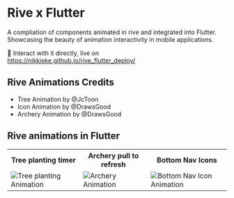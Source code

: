 # Rive x Flutter

A compliation of components animated in rive and integrated into Flutter. Showcasing the beauty of animation interactivity in mobile applications.

🚀 Interact with it directly, live on https://nikkieke.github.io/rive_flutter_deploy/

## Rive Animations Credits
- Tree Animation by @JcToon
- Icon Animation by @DrawsGood
- Archery Animation by @DrawsGood



## Rive animations in Flutter

<table>
	<tbody width="100%">
	<tr>
			<th>Tree planting timer</th>
      <th>Archery pull to refresh</th>
      <th>Bottom Nav Icons</th>	
		</tr>
		<tr>
			<td>
			<img src="https://github.com/nikkieke/rive_flutter/assets/95222620/395859ce-2868-41cd-81fb-9b06762c3e80" alt="Tree planting Animation"></img>
			</td>
      <td>
			<img src="https://github.com/nikkieke/rive_flutter/assets/95222620/84cdda05-c649-4fe9-8aca-e12daddcd606" alt="Archery Animation"></img>
			</td>
	<td>
			<img src="https://github.com/nikkieke/rive_flutter/assets/95222620/17639044-7c0a-4a1a-8f08-ae5b852204f1" alt="Bottom Nav Icon Animation"></img>
			</td>
		</tr>
		</tr>
	</tbody>
</table>

